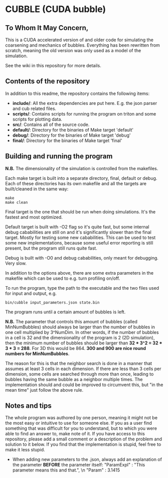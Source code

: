 # CUBBLE (CUDA bubble)

## To Whom It May Concern,

This is a CUDA accelerated version of and older code for simulating the coarsening and mechanics of bubbles. Everything has been rewritten from scratch, meaning the old version was only used as a model of the simulation.

See the wiki in this repository for more details.

## Contents of the repository
In addition to this readme, the repository contains the following items:
- **include/**: All the extra dependencies are put here. E.g. the json parser and cub related files.
- **scripts/**: Contains scripts for running the program on triton and some scripts for plotting data.
- **src/**: Contains all of the source code.
- **default/**: Directory for the binaries of Make target 'default'
- **debug/**: Directory for the binaries of Make target 'debug'
- **final/**: Directory for the binaries of Make target 'final'

## Building and running the program
**N.B.** The dimensionality of the simulation is controlled from the makefiles.

Each make target is built into a separate directory, final, default or debug. Each of these directories has its own makefile and all the targets are built/cleaned in the same way:
```
make
make clean
```

Final target is the one that should be run when doing simulations. It's the fastest and most optimized.

Default target is built with -O2 flag so it's quite fast, but some internal debug cababilities are still on and it's significantly slower than the final target. Mostly for testing some new cababilities.
This can be used to test some new implementations, because some useful error reporting is still present, but the program still runs quite fast.

Debug is built with -O0 and debug cababilities, only meant for debugging. Very slow.

In addition to the options above, there are some extra parameters in the makefile which can be used to e.g. turn profiling on/off.

To run the program, type the path to the executable and the two files used for input and output, e.g.
```
bin/cubble input_parameters.json state.bin
```
The program runs until a certain amount of bubbles is left.

**N.B.** The parameter that controls this amount of bubbles (called MinNumBubbles) should always be larger than the number of bubbles in one cell multiplied by 3^NumDim. In other words, if the number of bubbles in a cell is 32 and the dimensionality of the program is 2 (2D simulation), then the minimum number of bubbles should be larger than **32 * 3^2 = 32 * 3 * 3 = 288**. For 3D this would be 864. **300 and 900 are nice round numbers for MinNumBubbles**.

The reason for this is that the neighbor search is done in a manner that assumes at least 3 cells in each dimension. If there are less than 3 cells per dimension, some cells are searched through more than once, leading to bubbles having the same bubble as a neighbor multiple times. The implementation should and could be improved to circumvent this, but "in the mean time" just follow the above rule.

## Notes and tips
The whole program was authored by one person, meaning it might not be the most easy or intuitive to use for someone else. If you as a user find something that was difficult for you to understand, but to which you were able to find an answer to, make note of it. If you have access to this repository, please add a small comment or a description of the problem and solution to it below. If you find that the implementation is stupid, feel free to make it less stupid.

- When adding new parameters to the .json, always add an explanation of the parameter **BEFORE** the parameter itself: "ParamExpl" : "This parameter means this and that.", \n "Param" : 3.1415
